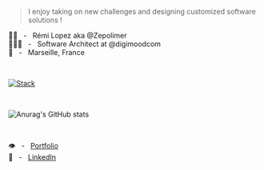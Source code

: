 > I enjoy taking on new challenges and designing customized software solutions !

👋🏼 &nbsp; - &nbsp; Rémi Lopez aka @Zepolimer  
👨🏻‍💻 &nbsp; - &nbsp; Software Architect at @digimoodcom   
📍 &nbsp; - &nbsp; Marseille, France  

<br/>

[![Stack](https://skillicons.dev/icons?i=py,django,ts,react,tailwind,jest,nodejs,mongodb,mysql,postgres,rabbitmq,redis,docker,github,githubactions,sentry,linux,ubuntu&perline=5)](https://skillicons.dev)

<br/>

![Anurag's GitHub stats](https://github-readme-stats.vercel.app/api?username=Zepolimer&show_icons=true&theme=transparent)

<br/>

👁️ &nbsp; - &nbsp; [Portfolio](https://remilopez.com "Go to my personnal portfolio : remilopez.com")  
💬 &nbsp; - &nbsp; [LinkedIn](https://www.linkedin.com/in/remilopez-io "Let's connect")
